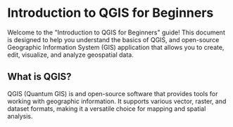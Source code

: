 <h1>Introduction to QGIS for Beginners</h1>
<p>Welcome to the "Introduction to QGIS for Beginners" guide! This document is designed to help you understand the basics of QGIS, and open-source Geographic Information System (GIS) application that allows you to create, edit, visualize, and analyze geospatial data.</p>

<h2>What is QGIS?</h2>
<p>QGIS (Quantum GIS) is and open-source software that provides tools for working with geographic information. It supports various vector, raster, and dataset formats, making it a versatile choice for mapping and spatial analysis.</p>
